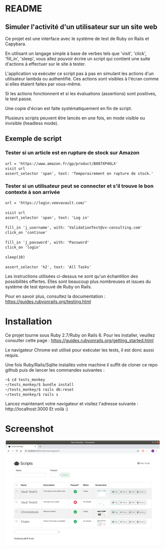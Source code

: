 # README

## Simuler l'activité d'un utilisateur sur un site web

Ce projet est une interface avec le système de test de Ruby on Rails et Capybara.

En utilisant un langage simple à base de verbes tels que 'visit', 'click', 'fill_in', 'sleep', vous allez pouvoir écrire un script qui contient une suite d'actions à effectuer sur le site à tester. 

L'application va exécuter ce script pas à pas en simulant les actions d'un utilisateur lambda ou authentifié. Ces actions sont visibles à l'écran comme si elles étaient faites par vous-même.

Si les actions fonctionnent et si les évaluations (assertions) sont positives, le test passe.

Une copie d'écran est faite systématiquement en fin de script.

Plusieurs scripts peuvent être lancés en une fois, en mode visible ou invisible (headless mode).

## Exemple de script

### Tester si un article est en rupture de stock sur Amazon

```
url = 'https://www.amazon.fr/gp/product/B087XP46LX'
visit url
assert_selector 'span', text: 'Temporairement en rupture de stock.'
```

### Tester si un utilisateur peut se connecter et s'il trouve le bon contexte à son arrivée

```
url = 'https://login.veevavault.com/'

visit url
assert_selector 'span', text: 'Log in'

fill_in 'j_username', with: 'ValidationTest@vv-consulting.com'
click_on 'continue'

fill_in 'j_password', with: 'Password'
click_on 'login'

sleep(10)

assert_selector 'h2', text: 'All Tasks'
```

Les instructions utilisées ci-dessus ne sont qu'un échantillon des possibilités offertes. Elles sont beaucoup plus nombreuses et issues du système de test éprouvé de Ruby on Rails. 

Pour en savoir plus, consultez la documentation : https://guides.rubyonrails.org/testing.html

# Installation

Ce projet tourne sous Ruby 2.7/Ruby on Rails 6. Pour les installer, veuillez consulter cette page : https://guides.rubyonrails.org/getting_started.html

Le navigateur Chrome est utilisé pour exécuter les tests, il est donc aussi requis.

Une fois Ruby/Rails/Sqlite installés votre machine il suffit de cloner ce repo github puis de lancer les commandes suivantes :

```
~$ cd tests_monkey
~/tests_monkey/$ bundle install
~/tests_monkey/$ rails db:reset
~/tests_monkey/$ rails s
```

Lancez maintenant votre navigateur et visitez l'adresse suivante : http://localhost:3000
Et voilà :)

# Screenshot
![screenshot](https://github.com/philippe-nougaillon/Tests_monkey/blob/master/public/Capture2020-06-22_11-17-48.png)